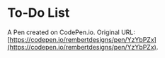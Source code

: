 # To-Do List

A Pen created on CodePen.io. Original URL: [https://codepen.io/rembertdesigns/pen/YzYbPZx](https://codepen.io/rembertdesigns/pen/YzYbPZx).

